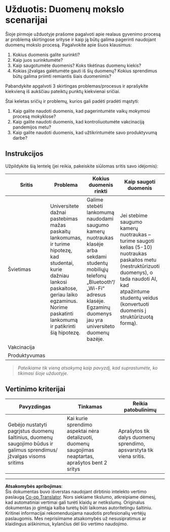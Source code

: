 <!--
CO_OP_TRANSLATOR_METADATA:
{
  "original_hash": "a8f79b9c0484c35b4f26e8aec7fc4d56",
  "translation_date": "2025-08-31T05:57:47+00:00",
  "source_file": "1-Introduction/01-defining-data-science/solution/assignment.md",
  "language_code": "lt"
}
-->
# Užduotis: Duomenų mokslo scenarijai

Šioje pirmoje užduotyje prašome pagalvoti apie realaus gyvenimo procesą ar problemą skirtingose srityse ir kaip ją būtų galima pagerinti naudojant duomenų mokslo procesą. Pagalvokite apie šiuos klausimus:

1. Kokius duomenis galite surinkti?
1. Kaip juos surinktumėte?
1. Kaip saugotumėte duomenis? Koks tikėtinas duomenų kiekis?
1. Kokias įžvalgas galėtumėte gauti iš šių duomenų? Kokius sprendimus būtų galima priimti remiantis šiais duomenimis?

Pabandykite apgalvoti 3 skirtingas problemas/procesus ir aprašykite kiekvieną iš aukščiau pateiktų punktų kiekvienai sričiai.

Štai keletas sričių ir problemų, kurios gali padėti pradėti mąstyti:

1. Kaip galite naudoti duomenis, kad pagerintumėte vaikų mokymosi procesą mokyklose?
1. Kaip galite naudoti duomenis, kad kontroliuotumėte vakcinaciją pandemijos metu?
1. Kaip galite naudoti duomenis, kad užtikrintumėte savo produktyvumą darbe?

## Instrukcijos

Užpildykite šią lentelę (jei reikia, pakeiskite siūlomas sritis savo idėjomis):

| Sritis | Problema | Kokius duomenis rinkti | Kaip saugoti duomenis | Kokias įžvalgas/sprendimus galime priimti | 
|--------|----------|------------------------|-----------------------|------------------------------------------|
| Švietimas | Universitete dažnai pastebimas mažas paskaitų lankomumas, ir turime hipotezę, kad studentai, kurie dažniau lankosi paskaitose, geriau laiko egzaminus. Norime paskatinti lankomumą ir patikrinti šią hipotezę. | Galime stebėti lankomumą naudodami saugumo kamerų nuotraukas klasėje arba sekdami studentų mobiliųjų telefonų „Bluetooth“/„Wi-Fi“ adresus klasėje. Egzaminų duomenys jau yra universiteto duomenų bazėje. | Jei stebime saugumo kamerų nuotraukas – turime saugoti kelias (5-10) nuotraukas paskaitos metu (nestruktūrizuoti duomenys), o tada naudoti AI, kad atpažintume studentų veidus (konvertuoti duomenis į struktūrizuotą formą). | Galime apskaičiuoti vidutinį kiekvieno studento lankomumą ir patikrinti, ar yra kokia nors koreliacija su egzaminų pažymiais. Daugiau apie koreliaciją kalbėsime [tikimybių ir statistikos](../../04-stats-and-probability/README.md) skyriuje. Norėdami paskatinti studentų lankomumą, galime skelbti savaitinius lankomumo reitingus universiteto portale ir rengti prizų traukimus tarp geriausiai lankančiųjų. |
| Vakcinacija | | | | |
| Produktyvumas | | | | |

> *Pateikiame tik vieną atsakymą kaip pavyzdį, kad suprastumėte, ko tikimasi šioje užduotyje.*

## Vertinimo kriterijai

Pavyzdingas | Tinkamas | Reikia patobulinimų
--- | --- | -- |
Gebėjo nustatyti pagrįstus duomenų šaltinius, duomenų saugojimo būdus ir galimus sprendimus/įžvalgas visoms sritims | Kai kurie sprendimo aspektai nėra detalizuoti, duomenų saugojimas neaptartas, aprašytos bent 2 sritys | Aprašytos tik dalys duomenų sprendimo, apsvarstyta tik viena sritis.

---

**Atsakomybės apribojimas**:  
Šis dokumentas buvo išverstas naudojant dirbtinio intelekto vertimo paslaugą [Co-op Translator](https://github.com/Azure/co-op-translator). Nors siekiame tikslumo, atkreipiame dėmesį, kad automatiniai vertimai gali turėti klaidų ar netikslumų. Originalus dokumentas jo gimtąja kalba turėtų būti laikomas autoritetingu šaltiniu. Kritinei informacijai rekomenduojama naudotis profesionalių vertėjų paslaugomis. Mes neprisiimame atsakomybės už nesusipratimus ar klaidingus aiškinimus, kylančius dėl šio vertimo naudojimo.